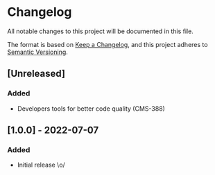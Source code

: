 # Changelog
All notable changes to this project will be documented in this file.

The format is based on [Keep a Changelog](https://keepachangelog.com/en/1.0.0/),
and this project adheres to [Semantic Versioning](https://semver.org/spec/v2.0.0.html).

## [Unreleased]

### Added
- Developers tools for better code quality (CMS-388)


## [1.0.0] - 2022-07-07

### Added
- Initial release \o/
